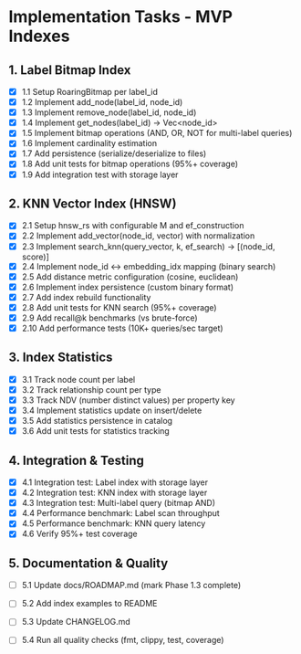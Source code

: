 # Implementation Tasks - MVP Indexes

## 1. Label Bitmap Index

- [x] 1.1 Setup RoaringBitmap per label_id
- [x] 1.2 Implement add_node(label_id, node_id)
- [x] 1.3 Implement remove_node(label_id, node_id)
- [x] 1.4 Implement get_nodes(label_id) → Vec<node_id>
- [x] 1.5 Implement bitmap operations (AND, OR, NOT for multi-label queries)
- [x] 1.6 Implement cardinality estimation
- [x] 1.7 Add persistence (serialize/deserialize to files)
- [x] 1.8 Add unit tests for bitmap operations (95%+ coverage)
- [x] 1.9 Add integration test with storage layer

## 2. KNN Vector Index (HNSW)

- [x] 2.1 Setup hnsw_rs with configurable M and ef_construction
- [x] 2.2 Implement add_vector(node_id, vector) with normalization
- [x] 2.3 Implement search_knn(query_vector, k, ef_search) → [(node_id, score)]
- [x] 2.4 Implement node_id ↔ embedding_idx mapping (binary search)
- [x] 2.5 Add distance metric configuration (cosine, euclidean)
- [x] 2.6 Implement index persistence (custom binary format)
- [x] 2.7 Add index rebuild functionality
- [x] 2.8 Add unit tests for KNN search (95%+ coverage)
- [x] 2.9 Add recall@k benchmarks (vs brute-force)
- [x] 2.10 Add performance tests (10K+ queries/sec target)

## 3. Index Statistics

- [x] 3.1 Track node count per label
- [x] 3.2 Track relationship count per type
- [x] 3.3 Track NDV (number distinct values) per property key
- [x] 3.4 Implement statistics update on insert/delete
- [x] 3.5 Add statistics persistence in catalog
- [x] 3.6 Add unit tests for statistics tracking

## 4. Integration & Testing

- [x] 4.1 Integration test: Label index with storage layer
- [x] 4.2 Integration test: KNN index with storage layer
- [x] 4.3 Integration test: Multi-label query (bitmap AND)
- [x] 4.4 Performance benchmark: Label scan throughput
- [x] 4.5 Performance benchmark: KNN query latency
- [x] 4.6 Verify 95%+ test coverage

## 5. Documentation & Quality

- [ ] 5.1 Update docs/ROADMAP.md (mark Phase 1.3 complete)
- [ ] 5.2 Add index examples to README
- [ ] 5.3 Update CHANGELOG.md
- [ ] 5.4 Run all quality checks (fmt, clippy, test, coverage)

